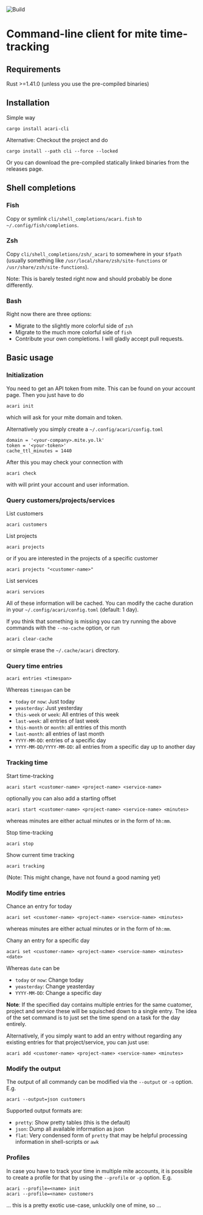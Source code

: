 ![Build](https://github.com/untoldwind/acari/workflows/Build/badge.svg)

# Command-line client for mite time-tracking

## Requirements

Rust >=1.41.0 (unless you use the pre-compiled binaries)

## Installation

Simple way
```
cargo install acari-cli
```

Alternative: Checkout the project and do
```
cargo install --path cli --force --locked
```

Or you can download the pre-compiled statically linked binaries from the releases page.

## Shell completions

### Fish

Copy or symlink `cli/shell_completions/acari.fish` to `~/.config/fish/completions`.

### Zsh

Copy `cli/shell_completions/zsh/_acari` to somewhere in your `$fpath` (usually something like `/usr/local/share/zsh/site-functions` or `/usr/share/zsh/site-functions`).

Note: This is barely tested right now and should probably be done differently.

### Bash

Right now there are three options:
* Migrate to the slightly more colorful side of `zsh`
* Migrate to the much more colorful side of `fish`
* Contribute your own completions. I will gladly accept pull requests.

## Basic usage

### Initialization

You need to get an API token from mite. This can be found on your account page. Then you just have to do
```
acari init
```
which will ask for your mite domain and token.

Alternatively you simply create a `~/.config/acari/config.toml`
```
domain = '<your-company>.mite.yo.lk'
token = '<your-token>'
cache_ttl_minutes = 1440
```

After this you may check your connection with
```
acari check
```
with will print your account and user information.

### Query customers/projects/services

List customers
```
acari customers
```

List projects
```
acari projects
```
or if you are interested in the projects of a specific customer
```
acari projects "<customer-name>"
```

List services
```
acari services
```

All of these information will be cached. You can modify the cache duration in your `~/.config/acari/config.toml` (default: 1 day).

If you think that something is missing you can try running the above commands with the `--no-cache` option, or run
```
acari clear-cache
```
or simple erase the `~/.cache/acari` directory.

### Query time entries

```
acari entries <timespan>
```

Whereas `timespan` can be
* `today` or `now`: Just today
* `yeasterday`: Just yesterday
* `this-week` or `week`: All entries of this week
* `last-week`: all entries of last week
* `this-month` or `month`: all entries of this month
* `last-month`: all entries of last month
* `YYYY-MM-DD`: entries of a specific day
* `YYYY-MM-DD/YYYY-MM-DD`: all entries from a specific day up to another day

### Tracking time

Start time-tracking
```
acari start <customer-name> <project-name> <service-name>
```
optionally you can also add a starting offset
```
acari start <customer-name> <project-name> <service-name> <minutes>
```
whereas minutes are either actual minutes or in the form of `hh:mm`.

Stop time-tracking
```
acari stop
```

Show current time tracking
```
acari tracking
```
(Note: This might change, have not found a good naming yet)

### Modify time entries

Chance an entry for today
```
acari set <customer-name> <project-name> <service-name> <minutes>
```
whereas minutes are either actual minutes or in the form of `hh:mm`.

Chany an entry for a specific day
```
acari set <customer-name> <project-name> <service-name> <minutes> <date>
```

Whereas `date` can be
* `today` or `now`: Change today
* `yeasterday`: Change yeasterday
* `YYYY-MM-DD`: Change a specific day

**Note**: If the specified day contains multiple entries for the same cuatomer, project and service these will be squisched down to a single entry. The idea of the set command is to just set the time spend on a task for the day entirely.

Alternatively, if you simply want to add an entry without regarding any existing entries for that project/service, you can just use:
```
acari add <customer-name> <project-name> <service-name> <minutes>
```

### Modify the output

The output of all commandy can be modified via the `--output` or `-o` option. E.g.
```
acari --output=json customers
```

Supported output formats are:
* `pretty`: Show pretty tables (this is the default)
* `json`: Dump all available information as json
* `flat`: Very condensed form of `pretty` that may be helpful processing information in shell-scripts or `awk`

### Profiles

In case you have to track your time in multiple mite accounts, it is possible to create a profile for that by using the `--profile` or `-p` option. E.g.
```
acari --profile=<name> init
acari --profile=<name> customers
```

... this is a pretty exotic use-case, unluckily one of mine, so ...
